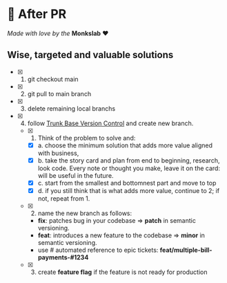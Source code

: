 # 🧙 After PR

_Made with love by the_ **Monkslab** ❤️

## Wise, targeted and valuable solutions

- [x] 1. git checkout main
- [x] 2. git pull to main branch
- [x] 3. delete remaining local branchs
- [x] 4. follow [Trunk Base Version Control](https://www.atlassian.com/continuous-delivery/continuous-integration/trunk-based-development) and create new branch.
  - [x] 1. Think of the problem to solve and:
    - [x] a. choose the minimum solution that adds more value aligned with business,
    - [x] b. take the story card and plan from end to beginning, research, look code. Every note or thought you make, leave it on the card: will be useful in the future.
    - [x] c. start from the smallest and bottomnest part and move to top
    - [x] d. if you still think that is what adds more value, continue to 2; if not, repeat from 1.
  - [x] 2. name the new branch as follows:
    - **fix**: patches bug in your codebase => **patch** in semantic versioning.
    - **feat**: introduces a new feature to the codebase => **minor** in semantic versioning.
    - use # automated reference to epic tickets: **feat/multiple-bill-payments-#1234**
  - [x] 3. create **feature flag** if the feature is not ready for production
